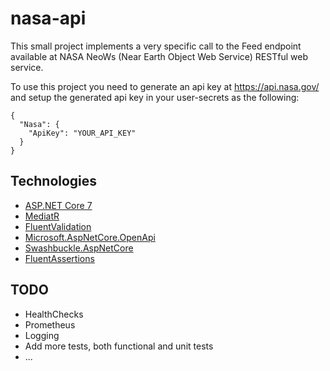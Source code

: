# nasa-api

This small project implements a very specific call to the Feed endpoint available at NASA NeoWs (Near Earth Object Web Service) RESTful web service.

To use this project you need to generate an api key at https://api.nasa.gov/ and setup the generated api key in your user-secrets as the following:

```
{
  "Nasa": {
    "ApiKey": "YOUR_API_KEY"
  }
}
```

## Technologies

* [ASP.NET Core 7](https://docs.microsoft.com/en-us/aspnet/core/introduction-to-aspnet-core)
* [MediatR](https://github.com/jbogard/MediatR)
* [FluentValidation](https://fluentvalidation.net/)
* [Microsoft.AspNetCore.OpenApi](https://www.nuget.org/packages/Microsoft.AspNetCore.OpenApi)
* [Swashbuckle.AspNetCore](https://github.com/domaindrivendev/Swashbuckle.AspNetCore)
* [FluentAssertions](https://fluentassertions.com/)

## TODO

* HealthChecks
* Prometheus
* Logging
* Add more tests, both functional and unit tests
* ...
